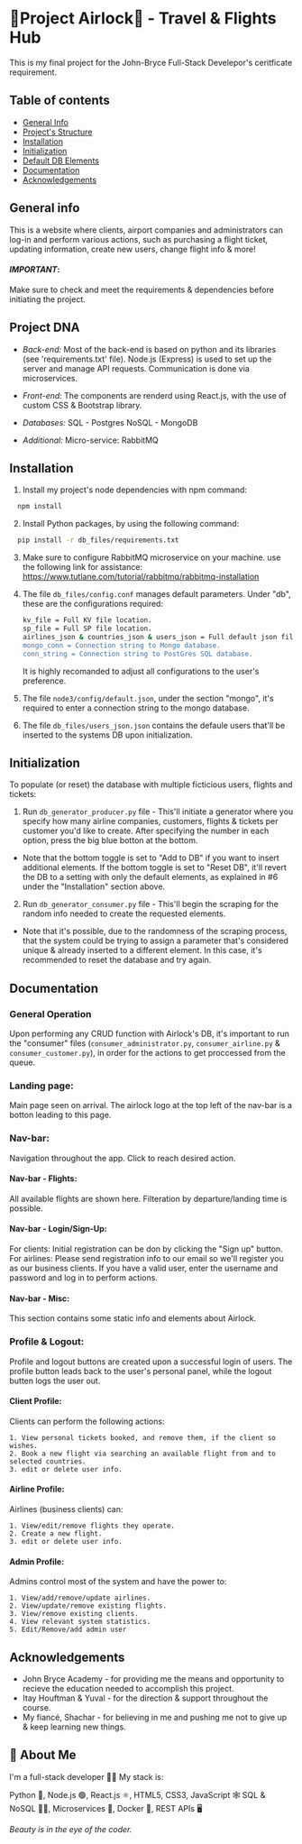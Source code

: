 
# 🛫Project Airlock🛬 - Travel & Flights Hub

This is my final project for the 
John-Bryce Full-Stack Develepor's 
ceritficate requirement.

## Table of contents

* [General Info](#general-info)
* [Project's Structure](#project-dna)
* [Installation](#installation)
* [Initialization](#initialization)
* [Default DB Elements](#default-db-Elements)
* [Documentation](#documentation)
* [Acknowledgements](#acknowledgements)


## General info

This is a website where clients, airport companies
and administrators can log-in and perform various actions, such as purchasing a flight ticket, 
updating information, create new users, change flight info & more!

#### *IMPORTANT*:
Make sure to check and meet the 
requirements & dependencies before initiating the project.

## Project DNA

- _Back-end:_ 
    Most of the back-end is based on python
    and its libraries (see 'requirements.txt' file).
    Node.js (Express) is used to set up the server and 
    manage API requests.
    Communication is done via microservices.

- _Front-end:_
    The components are renderd using React.js,
    with the use of custom CSS & Bootstrap library.

- _Databases:_
    SQL - Postgres
    NoSQL - MongoDB

- _Additional:_
    Micro-service: RabbitMQ

## Installation

1.  Install my project's node dependencies with npm command:
```bash
  npm install
```
2.  Install Python packages, by using the following command:
```bash
  pip install -r db_files/requirements.txt
```
3.  Make sure to configure RabbitMQ microservice on your machine. 
    use the following link for assistance:
    https://www.tutlane.com/tutorial/rabbitmq/rabbitmq-installation

4.  The file `db_files/config.conf` manages default parameters.
    Under "db", these are the configurations required:
    ```bash
    kv_file = Full KV file location.
    sp_file = Full SP file location.
    airlines_json & countries_json & users_json = Full default json files' location.
    mongo_conn = Connection string to Mongo database.
    conn_string = Connection string to PostGres SQL database.
    ```
    It is highly recomanded to adjust all configurations to the user's preference.

5.  The file `node3/config/default.json`, under the section "mongo", 
    it's required to enter a connection string to the mongo database.

6.  The file  `db_files/users_json.json` contains the defaule users
    that'll be inserted to the systems DB upon initialization.

## Initialization
To populate (or reset) the database with multiple ficticious users, flights and tickets:
    
1. Run `db_generator_producer.py` file - This'll initiate a generator where you specify
    how many airline companies, customers, flights & tickets per customer you'd like to create.
    After specifying the number in each option, press the big blue botton at the bottom.
* Note that the bottom toggle is set to "Add to DB" if you want to insert additional elements.
    If the bottom toggle is set to "Reset DB", it'll revert the DB to a setting with only
    the default elements, as explained in #6 under the "Installation" section above.

2. Run `db_generator_consumer.py` file - This'll begin the scraping for the random info
    needed to create the requested elements.
* Note that it's possible, due to the randomness of the scraping process, that the system
    could be trying to assign a parameter that's considered unique & already inserted to
    a different element. In this case, it's recommended to reset the database and try again. 

## Documentation

### General Operation
Upon performing any CRUD function with Airlock's DB, it's important to run the "consumer" files 
(`consumer_administrator.py`, `consumer_airline.py` & `consumer_customer.py`),
in order for the actions to get proccessed from the queue.

### Landing page:
Main page seen on arrival.
The airlock logo at the top left of the nav-bar is a botton leading to this page.

### Nav-bar:
Navigation throughout the app.
Click to reach desired action.

#### Nav-bar - Flights:
All available flights are shown here.
Filteration by departure/landing time is possible.

#### Nav-bar - Login/Sign-Up:
For clients: Initial registration can be don by clicking the "Sign up" button.
For airlines: Please send registration info to our email so we'll register you as our business clients.
If you have a valid user, enter the username and password and log in to perform actions.

#### Nav-bar - Misc:
This section contains some static info and elements about Airlock.

### Profile & Logout:
Profile and logout buttons are created upon a successful login of users.
The profile button leads back to the user's personal panel, while the logout butten logs the user out.

#### Client Profile:
Clients can perform the following actions:

    1. View personal tickets booked, and remove them, if the client so wishes.
    2. Book a new flight via searching an available flight from and to selected countries.
    3. edit or delete user info.
#### Airline Profile:
Airlines (business clients) can:

    1. View/edit/remove flights they operate.
    2. Create a new flight.
    3. edit or delete user info.
#### Admin Profile:
Admins control most of the system and have the power to:

    1. View/add/remove/update airlines.
    2. View/update/remove existing flights.
    3. View/remove existing clients.
    4. View relevant system statistics.
    5. Edit/Remove/add admin user

## Acknowledgements
-   
    John Bryce Academy - for providing me the 
    means and opportunity to recieve the education 
    needed to accomplish this project.
-   
    Itay Houftman & Yuval - for the direction & support
    throughout the course.
-
    My fiancé, Shachar - for believing in me and
    pushing me not to give up & keep learning new things.
    
## 🚀 About Me

I'm a full-stack developer 🧑‍💻 
My stack is:

Python 🐍, Node.js 🟢, React.js ⚛, HTML5, CSS3, JavaScript 🕸
SQL & NoSQL 🐘🍃, Microservices 🐰, Docker 🐳, REST APIs 🖥

*Beauty is in the eye of the coder.*
